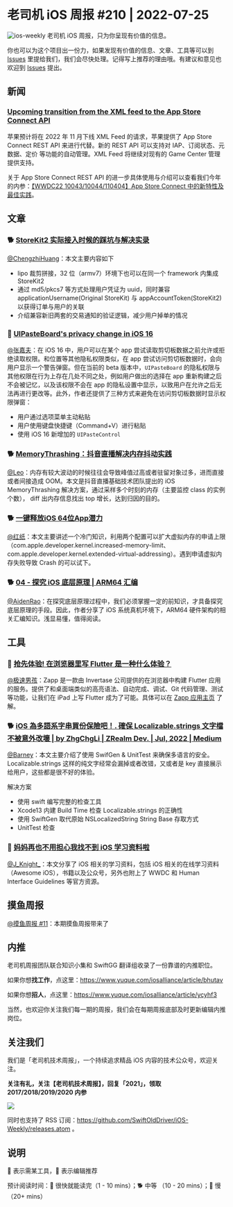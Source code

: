 # 老司机 iOS 周报 #210 | 2022-07-25

![ios-weekly](https://github.com/SwiftOldDriver/iOS-Weekly/blob/master/assets/ios-weekly.png?raw=true)
老司机 iOS 周报，只为你呈现有价值的信息。

你也可以为这个项目出一份力，如果发现有价值的信息、文章、工具等可以到 [Issues](https://github.com/SwiftOldDriver/iOS-Weekly/issues) 里提给我们，我们会尽快处理。记得写上推荐的理由哦。有建议和意见也欢迎到 [Issues](https://github.com/SwiftOldDriver/iOS-Weekly/issues) 提出。

## 新闻

### [Upcoming transition from the XML feed to the App Store Connect API](https://developer.apple.com/news/?id=yqf4kgwb)

苹果预计将在 2022 年 11 月下线 XML Feed 的请求，苹果提供了 App Store Connect REST API 来进行代替。新的 REST API 可以支持对 IAP、订阅状态、元数据、定价 等功能的自动管理。XML Feed 将继续对现有的 Game Center 管理提供支持。

关于 App Store Connect REST API 的进一步具体使用与介绍可以查看我们今年的内参：[【WWDC22 10043/10044/110404】App Store Connect 中的新特性及最佳实践](https://xiaozhuanlan.com/topic/1502478369)。

## 文章

### 🐕 [StoreKit2 实际接入时候的踩坑与解决实录](https://juejin.cn/post/7122458652945956878)

[@ChengzhiHuang](https://github.com/ChengzhiHuang)：本文主要内容如下
- lipo 裁剪拼接，32 位（armv7）环境下也可以在同一个 framework 内集成 StoreKit2
- 通过 md5/pkcs7 等方式处理用户凭证为 uuid，同时兼容 applicationUsername(Original StoreKit) 与 appAccountToken(StoreKit2) 以获得订单与用户的关联
- 介绍兼容新旧两套的交易通知的验证逻辑，减少用户掉单的情况

### 🐎 [UIPasteBoard's privacy change in iOS 16](https://sarunw.com/posts/uipasteboard-privacy-change-ios16/)

[@张嘉夫](https://github.com/josephchang10)：在 iOS 16 中，用户可以在某个 app 尝试读取剪切板数据之前允许或拒绝读取权限。和位置等其他隐私权限类似，在 app 尝试访问剪切板数据时，会向用户显示一个警告弹窗。但在当前的 beta 版本中，`UIPasteBoard` 的隐私权限与其他权限在行为上存在几处不同之处，例如用户做出的选择在 app 重新构建之后不会被记忆，以及该权限不会在 app 的隐私设置中显示，以致用户在允许之后无法再进行更改等。此外，作者还提供了三种方式来避免在访问剪切板数据时显示权限弹窗：

- 用户通过选项菜单主动粘贴
- 用户使用键盘快捷键（Command+V）进行粘贴
- 使用 iOS 16 新增加的 `UIPasteControl`

### 🐕 [MemoryThrashing：抖音直播解决内存抖动实践](https://mp.weixin.qq.com/s/KSSWuk6y3A6qL7WPL9irvA)

[@Leo](https://github.com/leomobiledeveloper)：内存有较大波动的时候往往会导致峰值过高或者驻留对象过多，进而直接或者间接造成 OOM。本文是抖音直播基础技术团队提出的 iOS MemoryThrashing 解决方案，通过采样多个时刻的内存（主要监控 class 的实例个数）， diff 出内存信息找出 top 增长，达到归因的目的。


### 🐕 [一键释放iOS 64位App潜力](https://www.toutiao.com/article/7116717500678570507)

[@红纸](https://github.com/nianran)：本文主要讲述一个冷门知识，利用两个配置可以扩大虚拟内存的申请上限（com.apple.developer.kernel.increased-memory-limit、com.apple.developer.kernel.extended-virtual-addressing）。遇到申请虚拟内存失败导致 Crash 的可以试下。

### 🐕 [04 - 探究 iOS 底层原理 | ARM64 汇编](https://juejin.cn/post/7115302848270696485)

[@AidenRao](https://weibo.com/AidenRao)：在探究底层原理过程中，我们必须掌握一定的前知识，才具备探究底层原理的手段。因此，作者分享了 iOS 系统真机环境下，ARM64 硬件架构的相关汇编知识。浅显易懂，值得阅读。


## 工具

### 🐎 [抢先体验! 在浏览器里写 Flutter 是一种什么体验？](https://mp.weixin.qq.com/s/BZgc2VWWqOvUjZyo1FS3nw)

[@极速男孩](https://github.com/ztlyyznf001)：Zapp 是一款由 Invertase 公司提供的在浏览器中构建 Flutter 应用的服务。提供了和桌面端类似的高亮语法、自动完成、调试、Git 代码管理、测试等功能，让我们在 iPad 上写 Flutter 成为了可能。具体可以在 [Zapp 应用主页](https://zapp.run) 了解。

### 🐕 [iOS 為多語系字串買份保險吧！. 確保 Localizable.strings 文字檔不被意外改壞 | by ZhgChgLi | ZRealm Dev. | Jul, 2022 | Medium](https://medium.com/p/48a8526c1300)

[@Barney](https://github.com/BarneyZhaoooo)：本文主要介绍了使用 SwifGen & UnitTest 来确保多语言的安全。
Localizable.strings 这样的纯文字经常会漏掉或者改错，又或者是 key 直接展示给用户，这些都是很不好的体验。

解决方案
- 使用 swift 编写完整的检查工具
- Xcode13 内建 Build Time 检查 Localizable.strings 的正确性
- 使用 SwiftGen 取代原始 NSLocalizedString String Base 存取方式
- UnitTest 检查


### 🐎 [妈妈再也不用担心我找不到 iOS 学习资料啦](https://mp.weixin.qq.com/s?__biz=Mzg3MjcxNzUxOQ==&mid=2247485043&idx=1&sn=d19ea1c32495eb40c78d6356819aa5e3&chksm=ceea4bd3f99dc2c55c8d8f8abf3071dd9aeca1a59cd4e764ac2b886ed785e81a661e441ad414&token=2062691669&lang=zh_CN#rd)

[@J_Knight_](https://github.com/knightsj)：本文分享了 iOS 相关的学习资料，包括 iOS 相关的在线学习资料（Awesome iOS），书籍以及公众号，另外也附上了 WWDC 和 Human Interface Guidelines 等官方资源。

## 摸鱼周报

[@摸鱼周报 #11](https://mp.weixin.qq.com/s/hE9wYlLX8F1sKjIF5eIPVQ)：本期摸鱼周报带来了

## 内推

老司机周报团队联合知识小集和 SwiftGG 翻译组收录了一份靠谱的内推职位。

如果你想**找工作**，点这里：https://www.yuque.com/iosalliance/article/bhutav

如果你想**招人**，点这里：https://www.yuque.com/iosalliance/article/ycyhf3

当然，也欢迎你关注我们每一期的周报，我们会在每期周报底部及时更新编辑内推岗位。

## 关注我们

我们是「老司机技术周报」，一个持续追求精品 iOS 内容的技术公众号，欢迎关注。

**关注有礼，关注【老司机技术周报】，回复「2021」，领取 2017/2018/2019/2020 内参**

![](https://github.com/SwiftOldDriver/iOS-Weekly/blob/master/assets/qrcode_for_wechat.jpg?raw=true)

同时也支持了 RSS 订阅：https://github.com/SwiftOldDriver/iOS-Weekly/releases.atom 。

## 说明

🚧 表示需某工具，🌟 表示编辑推荐

预计阅读时间：🐎 很快就能读完（1 - 10 mins）；🐕 中等 （10 - 20 mins）；🐢 慢（20+ mins）
